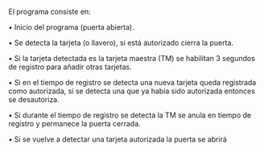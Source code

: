 El programa consiste en:

•	Inicio del programa (puerta abierta).

•	Se detecta la tarjeta (o llavero), si está autorizado cierra la puerta.

•	Si la tarjeta detectada es la tarjeta maestra (TM) se habilitan 3 segundos de registro para añadir otras tarjetas.

•	Si en el tiempo de registro se detecta una nueva tarjeta queda registrada como autorizada, si se detecta una que ya había sido autorizada entonces se desautoriza.

•	Si durante el tiempo de registro se detecta la TM se anula en tiempo de registro y permanece la puerta cerrada.

•	Si se vuelve a detectar una tarjeta autorizada la puerta se abrirá
